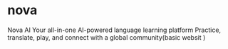 # nova
Nova AI Your all-in-one AI-powered language learning platform  Practice, translate, play, and connect with a global community(basic websit )
